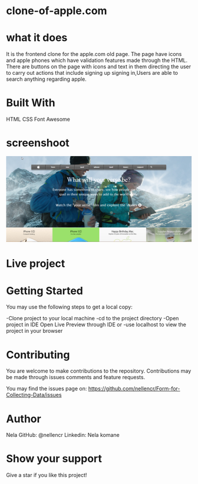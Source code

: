 # clone-of-apple.com

# what it does
It is the frontend clone for the apple.com old page. The page have icons and apple phones which have validation features made through the HTML. There are buttons on the page with icons and text in them directing the user to carry out actions that include signing up signing in,Users are able to search anything regarding apple.

# Built With
HTML
CSS
Font Awesome

# screenshoot
![](images/screenshoot.png)

# Live project

# Getting Started
You may use the following steps to get a local copy:

-Clone project to your local machine 
-cd to the project directory 
-Open project in IDE Open Live Preview through IDE or
-use localhost to view the project in your browser

# Contributing
You are welcome to make contributions to the repository. Contributions may be made through issues comments and feature requests.

You may find the issues page on: https://github.com/nellencr/Form-for-Collecting-Data/issues


# Author
Nela GitHub: @nellencr
Linkedin: Nela komane

# Show your support
Give a star if you like this project!